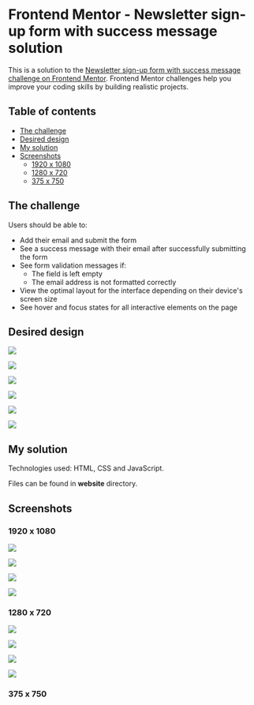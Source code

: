 # Frontend Mentor - Newsletter sign-up form with success message solution

This is a solution to the [Newsletter sign-up form with success message challenge on Frontend Mentor](https://www.frontendmentor.io/challenges/newsletter-signup-form-with-success-message-3FC1AZbNrv). Frontend Mentor challenges help you improve your coding skills by building realistic projects.

## Table of contents

- [The challenge](#the-challenge)
- [Desired design](#desired-design)
- [My solution](#my-solution)
- [Screenshots](#screenshots)
  - [1920 x 1080](#1920-x-1080)
  - [1280 x 720](#1280-x-720)
  - [375 x 750](#375-x-750)

## The challenge

Users should be able to:

- Add their email and submit the form
- See a success message with their email after successfully submitting the form
- See form validation messages if:
  - The field is left empty
  - The email address is not formatted correctly
- View the optimal layout for the interface depending on their device's screen size
- See hover and focus states for all interactive elements on the page

## Desired design

![](./design/desired-design/desktop-design.jpg)

![](./design/desired-design/active-states.jpg)

![](./design/desired-design/error-states.jpg)

![](./design/desired-design/desktop-success.jpg)

![](./design/desired-design/mobile-design.jpg)

![](./design/desired-design/mobile-success.jpg)

## My solution

Technologies used: HTML, CSS and JavaScript.

Files can be found in **website** directory.

## Screenshots

### 1920 x 1080

![](./design/my-design/1920x1080/desktop-design.png)

![](./design/my-design/1920x1080/desktop-active-states.png)

![](./design/my-design/1920x1080/desktop-error-states.png)

![](./design/my-design/1920x1080/desktop-success.png)

### 1280 x 720

![](./design/my-design/1280x720/desktop-design.png)

![](./design/my-design/1280x720/desktop-active-states.png)

![](./design/my-design/1280x720/desktop-error-states.png)

![](./design/my-design/1280x720/desktop-success.png)

### 375 x 750
